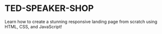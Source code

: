 # TED-SPEAKER-SHOP
Learn how to create a stunning responsive landing page from scratch using HTML, CSS, and JavaScript!
